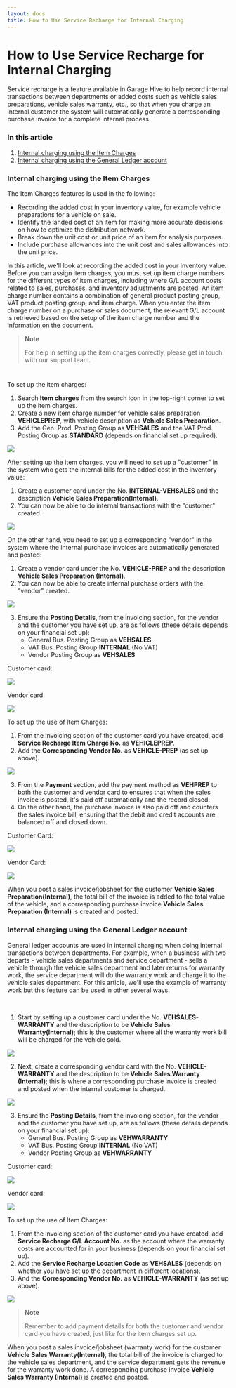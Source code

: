 ```yaml
---
layout: docs
title: How to Use Service Recharge for Internal Charging
---
```


# How to Use Service Recharge for Internal Charging
Service recharge is a feature available in Garage Hive to help record internal transactions between departments or added costs such as vehicle sales preparations, vehicle sales warranty, etc., so that when you charge an internal customer the system will automatically generate a corresponding purchase invoice for a complete internal process.


### In this article
1. [Internal charging using the Item Charges](#internal-charging-using-the-item-charges)
2. [Internal charging using the General Ledger account](#internal-charging-using-the-general-ledger-account)


### Internal charging using the Item Charges
The Item Charges features is used in the following:

* Recording the added cost in your inventory value, for example vehicle preparations for a vehicle on sale.
* Identify the landed cost of an item for making more accurate decisions on how to optimize the distribution network.
* Break down the unit cost or unit price of an item for analysis purposes.
* Include purchase allowances into the unit cost and sales allowances into the unit price.

In this article, we'll look at recording the added cost in your inventory value. <br>
Before you can assign item charges, you must set up item charge numbers for the different types of item charges, including where G/L account costs related to sales, purchases, and inventory adjustments are posted. An item charge number contains a combination of general product posting group, VAT product posting group, and item charge. When you enter the item charge number on a purchase or sales document, the relevant G/L account is retrieved based on the setup of the item charge number and the information on the document.

> **Note**
>
> For help in setting up the item charges correctly, please get in touch with our support team.

#

To set up the item charges:
1. Search **Item charges** from the search icon in the top-right corner to set up the item charges. 
2. Create a new item charge number for vehicle sales preparation **VEHICLEPREP**, with vehicle description as **Vehicle Sales Preparation**. 
3. Add the Gen. Prod. Posting Group as **VEHSALES** and the VAT Prod. Posting Group as **STANDARD** (depends on financial set up required).

![](media/garagehive-service-recharge-item-charges1.gif)

After setting up the item charges, you will need to set up a "customer" in the system who gets the internal bills for the added cost in the inventory value:
1. Create a customer card under the No. **INTERNAL-VEHSALES** and the description **Vehicle Sales Preparation(Internal)**.
2. You can now be able to do internal transactions with the "customer" created.

![](media/garagehive-service-recharge-item-charges2.gif)

On the other hand, you need to set up a corresponding "vendor" in the system where the internal purchase invoices are automatically generated and posted:
1. Create a vendor card under the No. **VEHICLE-PREP** and the description **Vehicle Sales Preparation (Internal)**. 
2. You can now be able to create internal purchase orders with the "vendor" created.

![](media/garagehive-service-recharge-item-charges3.gif)

3. Ensure the **Posting Details**, from the invoicing section, for the vendor and the customer you have set up, are as follows (these details depends on your financial set up):
    - General Bus. Posting Group as **VEHSALES**
    - VAT Bus. Posting Group **INTERNAL** (No VAT)
    - Vendor Posting Group as **VEHSALES**

Customer card:

![](media/garagehive-service-recharge-item-charges4.png)

Vendor card:

![](media/garagehive-service-recharge-item-charges5.png)


To set up the use of Item Charges:
1. From the invoicing section of the customer card you have created, add **Service Recharge Item Charge No.** as **VEHICLEPREP**.
2. Add the **Corresponding Vendor No.** as **VEHICLE-PREP** (as set up above).

![](media/garagehive-service-recharge-item-charges6.gif)

3. From the **Payment** section, add the payment method as **VEHPREP** to both the customer and vendor card to ensures that when the sales invoice is posted, it's paid off automatically and the record closed. 
4. On the other hand, the purchase invoice is also paid off and counters the sales invoice bill, ensuring that the debit and credit accounts are balanced off and closed down.

Customer Card:

![](media/garagehive-service-recharge-item-charges7.png)

Vendor Card:

![](media/garagehive-service-recharge-item-charges8.png)

When you post a sales invoice/jobsheet for the customer **Vehicle Sales Preparation(Internal)**, the total bill of the invoice is added to the total value of the vehicle, and a corresponding purchase invoice **Vehicle Sales Preparation (Internal)** is created and posted.

### Internal charging using the General Ledger account
General ledger accounts are used in internal charging when doing internal transactions between departments. For example, when a business with two departs - vehicle sales departments and service department - sells a vehicle through the vehicle sales department and later returns for warranty work, the service department will do the warranty work and charge it to the vehicle sales department. For this article, we'll use the example of warranty work but this feature can be used in other several ways.

<br>

1. Start by setting up a customer card under the No. **VEHSALES-WARRANTY** and the description to be **Vehicle Sales Warranty(Internal)**; this is the customer where all the warranty work bill will be charged for the vehicle sold.

![](media/garagehive-service-recharge-gl-account1.gif)

2. Next, create a corresponding vendor card with the No. **VEHICLE-WARRANTY** and the description to be **Vehicle Sales Warranty (Internal)**; this is where a corresponding purchase invoice is created and posted when the internal customer is charged.

![](media/garagehive-service-recharge-gl-account2.gif)

3. Ensure the **Posting Details**, from the invoicing section, for the vendor and the customer you have set up, are as follows (these details depends on your financial set up):
    - General Bus. Posting Group as **VEHWARRANTY**
    - VAT Bus. Posting Group **INTERNAL** (No VAT)
    - Vendor Posting Group as **VEHWARRANTY**

Customer card:

![](media/garagehive-service-recharge-gl-account3.png)

Vendor card:

![](media/garagehive-service-recharge-gl-account4.png)

To set up the use of Item Charges:
1. From the invoicing section of the customer card you have created, add **Service Recharge G/L Account No.** as the account where the warranty costs are accounted for in your business (depends on your financial set up).
2. Add the **Service Recharge Location Code** as **VEHSALES** (depends on whether you have set up the department in different locations).
3. And the **Corresponding Vendor No.** as **VEHICLE-WARRANTY** (as set up above).

![](media/garagehive-service-recharge-gl-account5.gif)

> **Note**
>
> Remember to add payment details for both the customer and vendor card you have created, just like for the item charges set up.

When you post a sales invoice/jobsheet (warranty work) for the customer **Vehicle Sales Warranty(Internal)**, the total bill of the invoice is charged to the vehicle sales department, and the service department gets the revenue for the warranty work done. A corresponding purchase invoice **Vehicle Sales Warranty (Internal)** is created and posted.